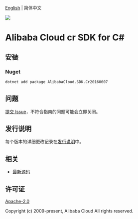 [English](README.md) | 简体中文

![](https://aliyunsdk-pages.alicdn.com/icons/AlibabaCloud.svg)

# Alibaba Cloud cr SDK for C#

## 安装

### Nuget

```bash
dotnet add package AlibabaCloud.SDK.Cr20160607
```

## 问题

[提交 Issue](https://github.com/aliyun/alibabacloud-csharp-sdk/issues/new)，不符合指南的问题可能会立即关闭。

## 发行说明

每个版本的详细更改记录在[发行说明](./ChangeLog.md)中。

## 相关

* [最新源码](https://github.com/aliyun/alibabacloud-csharp-sdk/)

## 许可证

[Apache-2.0](http://www.apache.org/licenses/LICENSE-2.0)

Copyright (c) 2009-present, Alibaba Cloud All rights reserved.
